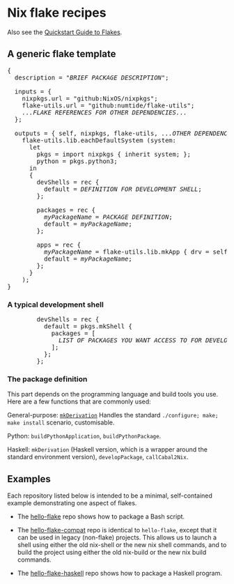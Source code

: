 # Nix flake recipes

Also see the [Quickstart Guide to Flakes](https://github.com/mhwombat/nix-for-numbskulls/blob/main/flakes.md).

## A generic flake template

<pre>{
  description = &quot;<var>BRIEF PACKAGE DESCRIPTION</var>&quot;;
&nbsp;
  inputs = {
    nixpkgs.url = &quot;github:NixOS/nixpkgs&quot;;
    flake-utils.url = &quot;github:numtide/flake-utils&quot;;
    <var>...FLAKE REFERENCES FOR OTHER DEPENDENCIES...</var>
  };
&nbsp;
  outputs = { self, nixpkgs, flake-utils, <var>...OTHER DEPENDENCIES...</var> }:
    flake-utils.lib.eachDefaultSystem (system:
      let
        pkgs = import nixpkgs { inherit system; };
        python = pkgs.python3;
      in
      {
        devShells = rec {
          default = <var>DEFINITION FOR DEVELOPMENT SHELL</var>;
        };
&nbsp;
        packages = rec {
          <var>myPackageName</var> = <var>PACKAGE DEFINITION</var>;
          default = <var>myPackageName</var>;
        };
&nbsp;
        apps = rec {
          <var>myPackageName</var> = flake-utils.lib.mkApp { drv = self.packages.${system}.<var>myPackageName</var>; };
          default = <var>myPackageName</var>;
        };
      }
    );
}</pre>

### A typical development shell

<pre>        devShells = rec {
          default = pkgs.mkShell {
            packages = [
              <var>LIST OF PACKAGES YOU WANT ACCESS TO FOR DEVELOPMENT</var>
            ];
          };
        };</pre>

### The package definition

This part depends on the programming language and build tools you use.
Here are a few functions that are commonly used:

General-purpose: [`mkDerivation`](https://nixos.org/manual/nixpkgs/stable/#chap-stdenv)
Handles the standard `./configure; make; make install` scenario, customisable.

Python: `buildPythonApplication`, `buildPythonPackage`.

Haskell: `mkDerivation` (Haskell version, which is a wrapper around the standard environment version),
`developPackage`, `callCabal2Nix`.

## Examples

Each repository listed below is intended to be a minimal, self-contained example demonstrating one aspect of flakes.

- The [hello-flake](https://codeberg.org/mhwombat/hello-flake) repo
  shows how to package a Bash script.

- The [hello-flake-compat](https://codeberg.org/mhwombat/hello-flake-compat) repo
  is identical to `hello-flake`, except that it can be used in legacy (non-flake) projects.
  This allows us to launch a shell using either the old nix-shell or the new nix shell commands,
  and to build the project using either the old nix-build or the new nix build commands.

- The [hello-flake-haskell](https://codeberg.org/mhwombat/hello-flake-haskell) repo
  shows how to package a Haskell program.
